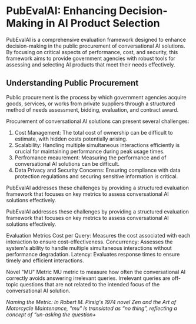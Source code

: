 # PubEvalAI: Enhancing Decision-Making in AI Product Selection
PubEvalAI is a comprehensive evaluation framework designed to enhance decision-making in the public procurement of conversational AI solutions. By focusing on critical aspects of performance, cost, and security, this framework aims to provide government agencies with robust tools for assessing and selecting AI products that meet their needs effectively.
  
  
 ## Understanding Public Procurement
 Public procurement is the process by which government agencies acquire goods, services, or works from private suppliers through a structured method of needs assessment, bidding, evaluation, and contract award.

 Procurement of conversational AI solutions can present several challenges: 
 1. Cost Management: The total cost of ownership can be difficult to estimate, with hidden costs potentially arising.
 2. Scalability: Handling multiple simultaneous interactions efficiently is crucial for maintaining performance during peak usage times.
 3. Perfromance meaurement:  Measuring the performance and of conversational AI solutions can be difficult.
 4. Data Privacy and Security Concerns: Ensuring compliance with data protection regulations and securing sensitive information is critical.

PubEvalAI addresses these challenges by providing a structured evaluation framework that focuses on key metrics to assess conversational AI solutions effectively.

PubEvalAI addresses these challenges by providing a structured evaluation framework that focuses on key metrics to assess conversational AI solutions effectively.

Evaluation Metrics
Cost per Query: Measures the cost associated with each interaction to ensure cost-effectiveness.
Concurrency: Assesses the system's ability to handle multiple simultaneous interactions without performance degradation.
Latency: Evaluates response times to ensure timely and efficient interactions. 

Novel "MU" Metric
MU metric to measure how often the conversational AI correctly avoids answering irrelevant queries. Irrelevant queries are off-topic questions that are not related to the intended focus of the conversational AI solution.
  
  
_Naming the Metric: In Robert M. Pirsig's 1974 novel Zen and the Art of Motorcycle Maintenance, "mu" is translated as “no thing”, reflecting a concept of “un-asking the question+_

